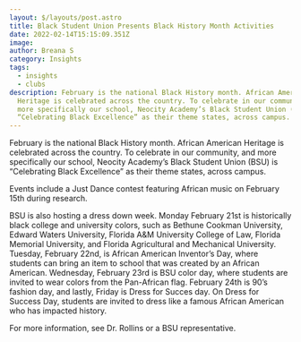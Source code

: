 ```yaml
---
layout: $/layouts/post.astro
title: Black Student Union Presents Black History Month Activities
date: 2022-02-14T15:15:09.351Z
image:
author: Breana S
category: Insights
tags:
  - insights
  - clubs
description: February is the national Black History month. African American
  Heritage is celebrated across the country. To celebrate in our community, and
  more specifically our school, Neocity Academy’s Black Student Union (BSU) is
  “Celebrating Black Excellence” as their theme states, across campus.
---
```


<!--StartFragment-->

February is the national Black History month. African American Heritage is celebrated across the country. To celebrate in our community, and more specifically our school, Neocity Academy’s Black Student Union (BSU) is “Celebrating Black Excellence” as their theme states, across campus.

Events include a Just Dance contest featuring African music on February 15th during research.

BSU is also hosting a dress down week. Monday February 21st is historically black college and university colors, such as Bethune Cookman University, Edward Waters University, Florida A&M University College of Law, Florida Memorial University, and Florida Agricultural and Mechanical University. Tuesday, February 22nd, is African American Inventor’s Day, where students can bring an item to school that was created by an African American. Wednesday, February 23rd is BSU color day, where students are invited to wear colors from the Pan-African flag. February 24th is 90’s fashion day, and lastly, Friday is Dress for Succes day. On Dress for Success Day, students are invited to dress like a famous African American who has impacted history.

For more information, see Dr. Rollins or a BSU representative.

<!--EndFragment-->
